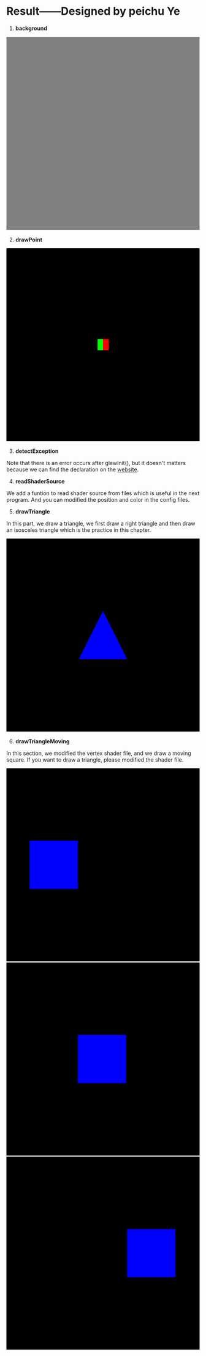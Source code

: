 # Result——Designed by peichu Ye

1. **background**

![chap2_1_background](result/background.png)


2. **drawPoint**

![chap2_2_drawPoint](result/drawPoint.png)


3. **detectException**

Note that there is an error occurs after glewInit(), but it doesn't matters because we can find the declaration on the [website](https://www.khronos.org/opengl/wiki/OpenGL_Loading_Library).


4. **readShaderSource**

We add a funtion to read shader source from files which is useful in the next program. And you can modified the position and color in the config files.


5. **drawTriangle**

In this part, we draw a triangle, we first draw a right triangle and then draw an isosceles triangle which is the practice in this chapter.

![chap2_5_drawTriangle](result/drawTriangle.png)


6. **drawTriangleMoving**

In this section, we modified the vertex shader file, and we draw a moving square. If you want to draw a triangle, please modified the shader file.

![chap2_6_triangleMovingLeft](result/triangleMovingLeft.png)
![chap2_6_triangleMovingCenter](result/triangleMovingCenter.png)
![chap2_6_triangleMovingRight](result/triangleMovingRight.png)